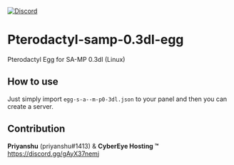 [![Discord](https://img.shields.io/discord/906557740107829260)](https://discord.gg/gAyX37nemj)
# Pterodactyl-samp-0.3dl-egg
Pterodactyl Egg for SA-MP 0.3dl (Linux)

## How to use 

 Just simply import `egg-s-a--m-p0-3dl.json` to your panel and then you can create a server.
 
## Contribution 

**Priyanshu** (priyanshu#1413)
& **CyberEye Hosting ™**
https://discord.gg/gAyX37nemj


